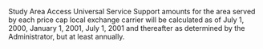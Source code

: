 Study Area Access Universal Service Support amounts for the area served by each price cap local exchange carrier will be calculated as of July 1, 2000, January 1, 2001, July 1, 2001 and thereafter as determined by the Administrator, but at least annually.

